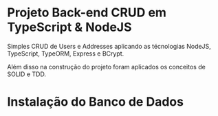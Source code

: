 # Projeto Back-end CRUD em TypeScript & NodeJS

Simples CRUD de Users e Addresses aplicando as técnologias NodeJS, TypeScript, TypeORM, Express e BCrypt.

Além disso na construção do projeto foram aplicados os conceitos de SOLID e TDD.

# Instalação do Banco de Dados

